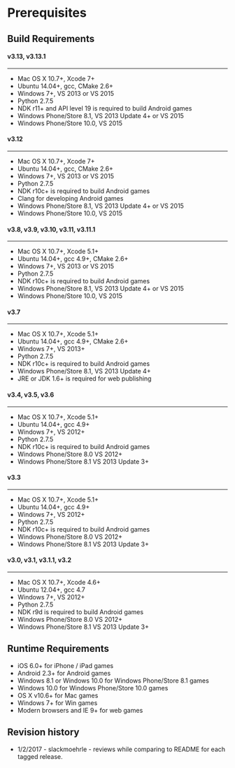 # Prerequisites

**Build Requirements**
------------------
#### v3.13, v3.13.1
---
* Mac OS X 10.7+, Xcode 7+
* Ubuntu 14.04+, gcc, CMake 2.6+
* Windows 7+, VS 2013 or VS 2015
* Python 2.7.5
* NDK r11+ and API level 19 is required to build Android games
* Windows Phone/Store 8.1, VS 2013 Update 4+ or VS 2015
* Windows Phone/Store 10.0, VS 2015

#### v3.12
---
* Mac OS X 10.7+, Xcode 7+
* Ubuntu 14.04+, gcc, CMake 2.6+
* Windows 7+, VS 2013 or VS 2015
* Python 2.7.5
* NDK r10c+ is required to build Android games
* Clang for developing Android games
* Windows Phone/Store 8.1, VS 2013 Update 4+ or VS 2015
* Windows Phone/Store 10.0, VS 2015

#### v3.8, v3.9, v3.10, v3.11, v3.11.1
---
* Mac OS X 10.7+, Xcode 5.1+
* Ubuntu 14.04+, gcc 4.9+, CMake 2.6+
* Windows 7+, VS 2013 or VS 2015
* Python 2.7.5
* NDK r10c+ is required to build Android games
* Windows Phone/Store 8.1, VS 2013 Update 4+ or VS 2015
* Windows Phone/Store 10.0, VS 2015

#### v3.7
---
* Mac OS X 10.7+, Xcode 5.1+
* Ubuntu 14.04+, gcc 4.9+, CMake 2.6+
* Windows 7+, VS 2013+
* Python 2.7.5
* NDK r10c+ is required to build Android games
* Windows Phone/Store 8.1, VS 2013 Update 4+
* JRE or JDK 1.6+ is required for web publishing

#### v3.4, v3.5, v3.6
---
* Mac OS X 10.7+, Xcode 5.1+
* Ubuntu 14.04+, gcc 4.9+
* Windows 7+, VS 2012+
* Python 2.7.5
* NDK r10c+ is required to build Android games
* Windows Phone/Store 8.0 VS 2012+
* Windows Phone/Store 8.1 VS 2013 Update 3+


#### v3.3
---
* Mac OS X 10.7+, Xcode 5.1+
* Ubuntu 14.04+, gcc 4.9+
* Windows 7+, VS 2012+
* Python 2.7.5
* NDK r10c+ is required to build Android games
* Windows Phone/Store 8.0 VS 2012+
* Windows Phone/Store 8.1 VS 2013 Update 3+

#### v3.0, v3.1, v3.1.1, v3.2
---
* Mac OS X 10.7+, Xcode 4.6+
* Ubuntu 12.04+, gcc 4.7
* Windows 7+, VS 2012+
* Python 2.7.5
* NDK r9d is required to build Android games
* Windows Phone/Store 8.0 VS 2012+
* Windows Phone/Store 8.1 VS 2013 Update 3+

**Runtime Requirements**
--------------------

* iOS 6.0+ for iPhone / iPad games
* Android 2.3+ for Android games
* Windows 8.1 or Windows 10.0 for Windows Phone/Store 8.1 games
* Windows 10.0 for Windows Phone/Store 10.0  games
* OS X v10.6+ for Mac games
* Windows 7+ for Win games
* Modern browsers and IE 9+ for web games

## Revision history
* 1/2/2017 - slackmoehrle - reviews while comparing to README for each tagged release.